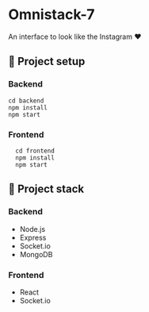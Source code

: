 # Omnistack-7

An interface to look like the Instagram :heart: 

## :wrench: Project setup 
 
 ### Backend 
   ```dash
   cd backend
   npm install 
   npm start
   ```
 
 ### Frontend
 ```dash
   cd frontend
   npm install 
   npm start
 ```
 
## :hammer: Project stack
 
  ### Backend
   - Node.js
   - Express
   - Socket.io
   - MongoDB
  
  ### Frontend
   - React
   - Socket.io
 
